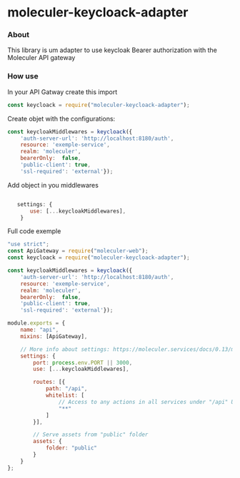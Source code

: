 # moleculer-keycloack-adapter 

### About 

This library is um adapter to use keycloak Bearer authorization with the Moleculer API gateway


### How use 

In your API Gatway create this import
```js
const keycloack = require("moleculer-keycloack-adapter");
```

Create objet with the configurations:

```js
const keycloakMiddlewares = keycloack({
	'auth-server-url': 'http://localhost:8180/auth',
	resource: 'exemple-service',
	realm: 'moleculer',
	bearerOnly:  false,
	'public-client': true,
    'ssl-required': 'external'});
```

 Add object in you middlewares

 ```js 

 	settings: {
        use: [...keycloakMiddlewares],
     }

 ``` 


Full code exemple
```js
"use strict";
const ApiGateway = require("moleculer-web");
const keycloack = require("moleculer-keycloack-adapter");

const keycloakMiddlewares = keycloack({
	'auth-server-url': 'http://localhost:8180/auth',
	resource: 'exemple-service',
	realm: 'moleculer',
	bearerOnly:  false,
	'public-client': true,
    'ssl-required': 'external'});

module.exports = {
	name: "api",
	mixins: [ApiGateway],

	// More info about settings: https://moleculer.services/docs/0.13/moleculer-web.html
	settings: {
		port: process.env.PORT || 3000,
		use: [...keycloakMiddlewares],

		routes: [{
			path: "/api",
			whitelist: [
				// Access to any actions in all services under "/api" URL
				"**"
			]
		}],

		// Serve assets from "public" folder
		assets: {
			folder: "public"
		}
	}
};
```